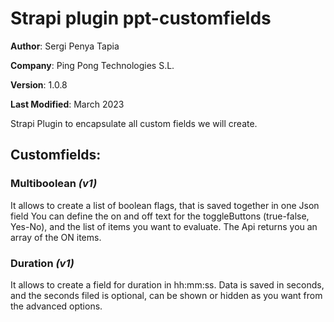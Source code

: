 # Strapi plugin ppt-customfields

**Author**: Sergi Penya Tapia

**Company**: Ping Pong Technologies S.L.

**Version**: 1.0.8

**Last Modified**: March 2023

Strapi Plugin to encapsulate all custom fields we will create.

## Customfields:

### Multiboolean *(v1)*

It allows to create a list of boolean flags, that is saved together in one Json field
You can define the on and off text for the toggleButtons (true-false, Yes-No), and the list of items you want to evaluate.
The Api returns you an array of the ON items.

### Duration *(v1)*

It allows to create a field for duration in hh:mm:ss. Data is saved in seconds, and the seconds filed is optional, can be shown or hidden as you want from the advanced options.